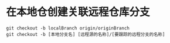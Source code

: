 # 在本地仓创建关联远程仓库分支

```shell
git checkout -b localBranch origin/originBranch
git checkout -b [本地分支名] [远程源的名称]/[要跟踪的远程分支的名称]
```


